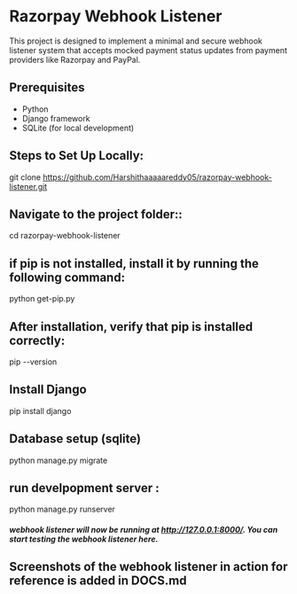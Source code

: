 # Razorpay Webhook Listener
This project is designed to implement a minimal and secure webhook listener system that accepts mocked payment status updates from payment providers like Razorpay and PayPal. 

## Prerequisites
- Python
- Django framework
- SQLite (for local development)

## Steps to Set Up Locally: 
git clone https://github.com/Harshithaaaaareddy05/razorpay-webhook-listener.git

## Navigate to the project folder::
cd razorpay-webhook-listener

## if pip is not installed, install it by running the following command:
python get-pip.py
## After installation, verify that pip is installed correctly: 
pip --version

## Install Django
pip install django

## Database setup (sqlite)
python manage.py migrate

## run develpopment server :
python manage.py runserver
##### webhook listener will now be running at http://127.0.0.1:8000/. You can start testing the webhook listener here.


## Screenshots of the webhook listener in action for reference is added in DOCS.md

